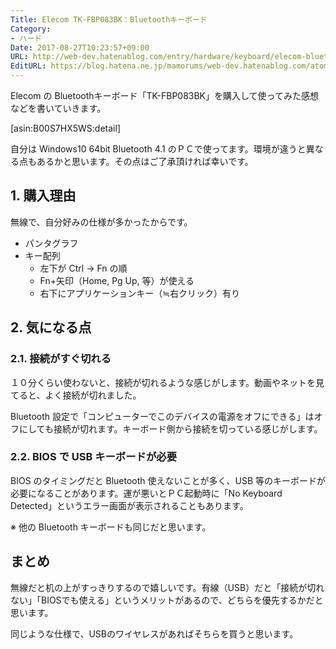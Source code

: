 ```yaml
---
Title: Elecom TK-FBP083BK：Bluetoothキーボード
Category:
- ハード
Date: 2017-08-27T10:23:57+09:00
URL: http://web-dev.hatenablog.com/entry/hardware/keyboard/elecom-bluetooth-tkfbp083bk
EditURL: https://blog.hatena.ne.jp/mamorums/web-dev.hatenablog.com/atom/entry/8599973812292432459
---
```


Elecom の Bluetoothキーボード「TK-FBP083BK」を購入して使ってみた感想などを書いていきます。

[asin:B00S7HX5WS:detail]

自分は Windows10 64bit Bluetooth 4.1 のＰＣで使ってます。環境が違うと異なる点もあるかと思います。その点はご了承頂ければ幸いです。


## 1. 購入理由
無線で、自分好みの仕様が多かったからです。

- パンタグラフ
- キー配列
  - 左下が Ctrl → Fn の順
  - Fn+矢印（Home, Pg Up, 等）が使える
  - 右下にアプリケーションキー（≒右クリック）有り


## 2. 気になる点
### 2.1. 接続がすぐ切れる
１０分くらい使わないと、接続が切れるような感じがします。動画やネットを見てると、よく接続が切れました。

Bluetooth 設定で「コンピューターでこのデバイスの電源をオフにできる」はオフにしても接続が切れます。キーボード側から接続を切っている感じがします。

### 2.2. BIOS で USB キーボードが必要
BIOS のタイミングだと Bluetooth 使えないことが多く、USB 等のキーボードが必要になることがあります。運が悪いとＰＣ起動時に「No Keyboard Detected」というエラー画面が表示されることもあります。

※ 他の Bluetooth キーボードも同じだと思います。


## まとめ
無線だと机の上がすっきりするので嬉しいです。有線（USB）だと「接続が切れない」「BIOSでも使える」というメリットがあるので、どちらを優先するかだと思います。

同じような仕様で、USBのワイヤレスがあればそちらを買うと思います。
